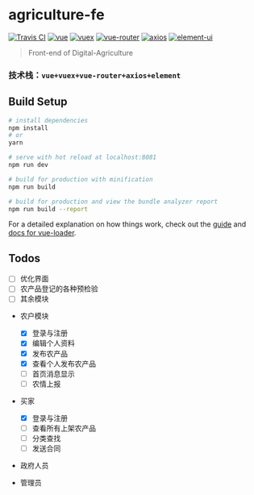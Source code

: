# agriculture-fe
[![Travis CI](https://travis-ci.org/Save404/agriculture-fe.svg?branch=master)](https://travis-ci.org/Save404/agriculture-fe)
[![vue](https://img.shields.io/badge/vue-2.5.2-brightgreen.svg)](https://github.com/vuejs/vue)
[![vuex](https://img.shields.io/badge/vuex-3.0.1-brightgreen.svg)](https://github.com/vuejs/vuex)
[![vue-router](https://img.shields.io/badge/vue--router-3.0.1-brightgreen.svg)](https://github.com/vuejs/vue-router)
[![axios](https://img.shields.io/badge/axios-0.18.0-yellow.svg)](https://github.com/axios/axios)
[![element-ui](https://img.shields.io/badge/element--ui-2.3.8-blue.svg)](https://github.com/ElemeFE/element)

> Front-end of Digital-Agriculture


### 技术栈：```vue+vuex+vue-router+axios+element```

## Build Setup

``` bash
# install dependencies
npm install
# or
yarn

# serve with hot reload at localhost:8081
npm run dev

# build for production with minification
npm run build

# build for production and view the bundle analyzer report
npm run build --report
```

For a detailed explanation on how things work, check out the [guide](http://vuejs-templates.github.io/webpack/) and [docs for vue-loader](http://vuejs.github.io/vue-loader).



## Todos
- [ ] 优化界面
- [ ] 农产品登记的各种预检验
- [ ] 其余模块

- 农户模块
    - [x] 登录与注册
    - [x] 编辑个人资料
    - [x] 发布农产品
    - [x] 查看个人发布农产品
    - [ ] 首页消息显示
    - [ ] 农情上报

- 买家
    - [x] 登录与注册
    - [ ] 查看所有上架农产品
    - [ ] 分类查找
    - [ ] 发送合同

- 政府人员

- 管理员